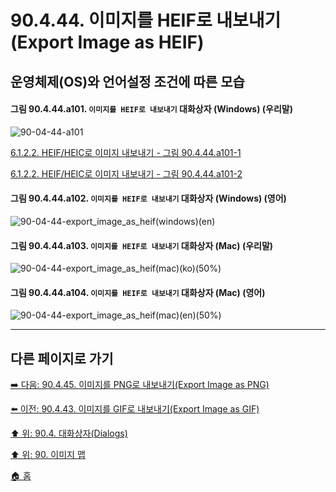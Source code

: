 # 90.4.44. 이미지를 HEIF로 내보내기(Export Image as HEIF)
## 운영체제(OS)와 언어설정 조건에 따른 모습

<a id="90-04-44-a101"></a>

#### 그림 90.4.44.a101. `이미지를 HEIF로 내보내기` 대화상자 (Windows) (우리말)
![90-04-44-a101](https://github.com/wonder13662/gimp/assets/15767104/138ff527-f520-452f-a402-7acc0afbc0b5)

[6.1.2.2. HEIF/HEIC로 이미지 내보내기 - 그림 90.4.44.a101-1](./06-01-02-02-export_image_as_heif.md#90-04-44-a101-1)

[6.1.2.2. HEIF/HEIC로 이미지 내보내기 - 그림 90.4.44.a101-2](./06-01-02-02-export_image_as_heif.md#90-04-44-a101-2)

<a id="90-04-44-a102"></a>

#### 그림 90.4.44.a102. `이미지를 HEIF로 내보내기` 대화상자 (Windows) (영어)
![90-04-44-export_image_as_heif(windows)(en)](https://github.com/wonder13662/gimp/assets/15767104/d2fde111-9914-4ed9-8b7d-c9eb4b8b23be)

#### 그림 90.4.44.a103. `이미지를 HEIF로 내보내기` 대화상자 (Mac) (우리말)
![90-04-44-export_image_as_heif(mac)(ko)(50%)](https://github.com/wonder13662/gimp/assets/15767104/e06ad737-ef48-4c69-8237-9f4a575f74dd)

#### 그림 90.4.44.a104. `이미지를 HEIF로 내보내기` 대화상자 (Mac) (영어)
![90-04-44-export_image_as_heif(mac)(en)(50%)](https://github.com/wonder13662/gimp/assets/15767104/b793ba05-836c-4c32-b8a4-376de735a825)

***

## 다른 페이지로 가기
[➡️ 다음: 90.4.45. 이미지를 PNG로 내보내기(Export Image as PNG)](./90-04-0045-export_image_as_png.md)

[⬅️ 이전: 90.4.43. 이미지를 GIF로 내보내기(Export Image as GIF)](./90-04-0043-export_image_as_gif.md)

[⬆️ 위: 90.4. 대화상자(Dialogs)](./90-04-0000-dialogs.md)

[⬆️ 위: 90. 이미지 맵](./90-00-image-map.md)

[🏠 홈](./00-home.md)